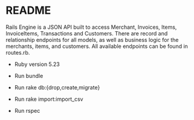 # README

Rails Engine is a JSON API built to access Merchant, Invoices, Items, InvoiceItems, Transactions and Customers. There are record and relationship endpoints for all models, as well as business logic for the merchants, items, and customers. All available endpoints can be found in routes.rb.

* Ruby version 5.23

* Run bundle

* Run rake db:{drop,create,migrate}

* Run rake import:import_csv

* Run rspec
